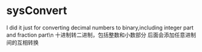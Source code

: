 # sysConvert
I did it just for converting decimal numbers to binary,including integer part and fraction part\n
十进制转二进制，包括整数和小数部分
后面会添加任意进制间的互相转换
